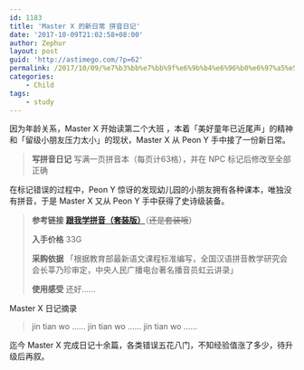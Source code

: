 ```yaml
---
id: 1183
title: 'Master X 的新日常 拼音日记'
date: '2017-10-09T21:02:58+08:00'
author: Zephur
layout: post
guid: 'http://astimego.com/?p=62'
permalink: /2017/10/09/%e7%b3%bb%e7%bb%9f%e6%9b%b4%e6%96%b0%e6%97%a5%e5%bf%97-%e7%8e%a9%e5%ae%b6%e5%a2%9e%e5%8a%a0%e6%96%b0%e6%97%a5%e5%b8%b8-%e6%8b%bc%e9%9f%b3%e6%97%a5%e8%ae%b0/
categories:
    - Child
tags:
    - study
---
```


因为年龄关系，Master X 开始读第二个大班 ，本着「美好童年已近尾声」的精神和「留级小朋友压力太小」的现状，Master X 从 Peon Y 手中接了一份新日常。

> **写拼音日记** 写满一页拼音本（每页计63格），并在 NPC 标记后修改至全部正确

在标记错误的过程中，Peon Y 惊讶的发现幼儿园的小朋友拥有各种课本，唯独没有拼音，于是 Master X 又从 Peon Y 手中获得了史诗级装备。

<!-- more -->

> **参考链接** [**跟我学拼音（套装版）**](https://item.jd.com/12234140.html)（<del>还是套装哦</del>）
> 
> **入手价格** 33G
> 
> **采购依据** 「根据教育部最新语文课程标准编写，全国汉语拼音教学研究会会长莘乃珍审定，中央人民广播电台著名播音员虹云讲录」
> 
> **使用感受** 还好……

Master X 日记摘录

> jin tian wo …… jin tian wo …… jin tian wo ……

迄今 Master X 完成日记十余篇，各类错误五花八门，不知经验值涨了多少，待升级后再叙。